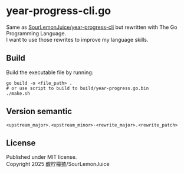 # year-progress-cli.go

Same as [SourLemonJuice/year-progress-cli](https://github.com/SourLemonJuice/year-progress-cli) but rewritten with The Go Programming Language.\
I want to use those rewrites to improve my language skills.

## Build

Build the executable file by running:

```text
go build -o <file_path> .
# or use script to build to build/year-progress.go.bin
./make.sh
```

## Version semantic

```text
<upstream_major>.<upstream_minor>-<rewrite_major>.<rewrite_patch>
```

## License

Published under MIT license.\
Copyright 2025 酸柠檬猹/SourLemonJuice

